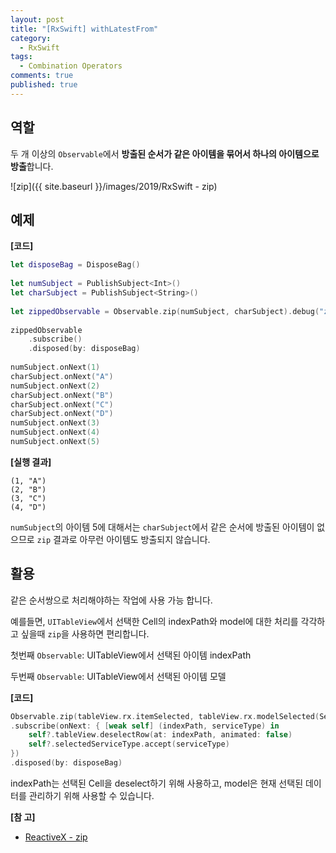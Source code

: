 ```yaml
---
layout: post
title: "[RxSwift] withLatestFrom"
category: 
  - RxSwift
tags: 
  - Combination Operators
comments: true
published: true
---
```


## 역할
두 개 이상의 `Observable`에서 **방출된 순서가 같은 아이템을 묶어서 하나의 아이템으로 방출**합니다.

![zip]({{ site.baseurl }}/images/2019/RxSwift - zip)

## 예제

**[코드]**

```swift
let disposeBag = DisposeBag()
    
let numSubject = PublishSubject<Int>()
let charSubject = PublishSubject<String>()
    
let zippedObservable = Observable.zip(numSubject, charSubject).debug("zippedObservable")
    
zippedObservable
    .subscribe()
    .disposed(by: disposeBag)
    
numSubject.onNext(1)
charSubject.onNext("A")
numSubject.onNext(2)
charSubject.onNext("B")
charSubject.onNext("C")
charSubject.onNext("D")
numSubject.onNext(3)
numSubject.onNext(4)
numSubject.onNext(5)
```

**[실행 결과]**

```
(1, "A")
(2, "B")
(3, "C")
(4, "D")
```

`numSubject`의 아이템 5에 대해서는 `charSubject`에서 같은 순서에 방출된 아이템이 없으므로 `zip` 결과로 아무런 아이템도 방출되지 않습니다.

## 활용
같은 순서쌍으로 처리해야하는 작업에 사용 가능 합니다.

예를들면, `UITableView`에서 선택한 Cell의 indexPath와 model에 대한 처리를 각각하고 싶을때 `zip`을 사용하면 편리합니다.

첫번째 `Observable`: UITableView에서 선택된 아이템 indexPath

두번째 `Observable`: UITableView에서 선택된 아이템 모델


**[코드]**

```swift
Observable.zip(tableView.rx.itemSelected, tableView.rx.modelSelected(ServiceType.self))
.subscribe(onNext: { [weak self] (indexPath, serviceType) in
    self?.tableView.deselectRow(at: indexPath, animated: false)
    self?.selectedServiceType.accept(serviceType)
})
.disposed(by: disposeBag)
```

indexPath는 선택된 Cell을 deselect하기 위해 사용하고, model은 현재 선택된 데이터를 관리하기 위해 사용할 수 있습니다.

**[참 고]**

- [ReactiveX - zip](http://reactivex.io/documentation/operators/zip.html)
